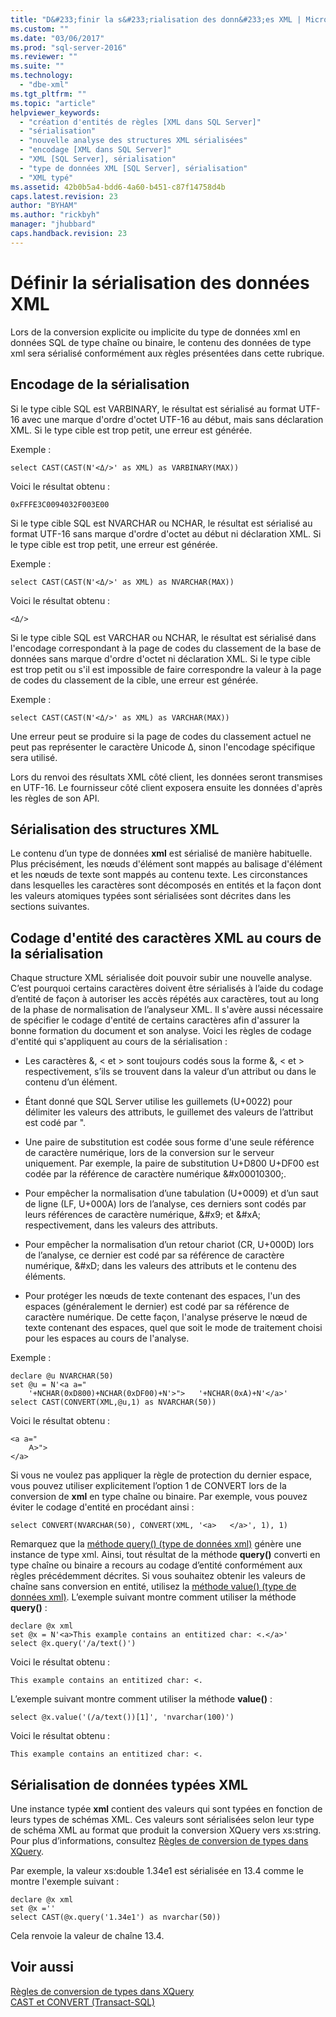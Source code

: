 ```yaml
---
title: "D&#233;finir la s&#233;rialisation des donn&#233;es XML | Microsoft Docs"
ms.custom: ""
ms.date: "03/06/2017"
ms.prod: "sql-server-2016"
ms.reviewer: ""
ms.suite: ""
ms.technology: 
  - "dbe-xml"
ms.tgt_pltfrm: ""
ms.topic: "article"
helpviewer_keywords: 
  - "création d'entités de règles [XML dans SQL Server]"
  - "sérialisation"
  - "nouvelle analyse des structures XML sérialisées"
  - "encodage [XML dans SQL Server]"
  - "XML [SQL Server], sérialisation"
  - "type de données XML [SQL Server], sérialisation"
  - "XML typé"
ms.assetid: 42b0b5a4-bdd6-4a60-b451-c87f14758d4b
caps.latest.revision: 23
author: "BYHAM"
ms.author: "rickbyh"
manager: "jhubbard"
caps.handback.revision: 23
---
```

# D&#233;finir la s&#233;rialisation des donn&#233;es XML
  Lors de la conversion explicite ou implicite du type de données xml en données SQL de type chaîne ou binaire, le contenu des données de type xml sera sérialisé conformément aux règles présentées dans cette rubrique.  
  
## Encodage de la sérialisation  
 Si le type cible SQL est VARBINARY, le résultat est sérialisé au format UTF-16 avec une marque d'ordre d'octet UTF-16 au début, mais sans déclaration XML. Si le type cible est trop petit, une erreur est générée.  
  
 Exemple :  
  
```  
select CAST(CAST(N'<Δ/>' as XML) as VARBINARY(MAX))  
```  
  
 Voici le résultat obtenu :  
  
```  
0xFFFE3C0094032F003E00  
```  
  
 Si le type cible SQL est NVARCHAR ou NCHAR, le résultat est sérialisé au format UTF-16 sans marque d'ordre d'octet au début ni déclaration XML. Si le type cible est trop petit, une erreur est générée.  
  
 Exemple :  
  
```  
select CAST(CAST(N'<Δ/>' as XML) as NVARCHAR(MAX))  
```  
  
 Voici le résultat obtenu :  
  
```  
<Δ/>  
```  
  
 Si le type cible SQL est VARCHAR ou NCHAR, le résultat est sérialisé dans l'encodage correspondant à la page de codes du classement de la base de données sans marque d'ordre d'octet ni déclaration XML. Si le type cible est trop petit ou s'il est impossible de faire correspondre la valeur à la page de codes du classement de la cible, une erreur est générée.  
  
 Exemple :  
  
```  
select CAST(CAST(N'<Δ/>' as XML) as VARCHAR(MAX))  
```  
  
 Une erreur peut se produire si la page de codes du classement actuel ne peut pas représenter le caractère Unicode Δ, sinon l'encodage spécifique sera utilisé.  
  
 Lors du renvoi des résultats XML côté client, les données seront transmises en UTF-16. Le fournisseur côté client exposera ensuite les données d'après les règles de son API.  
  
## Sérialisation des structures XML  
 Le contenu d’un type de données **xml** est sérialisé de manière habituelle. Plus précisément, les nœuds d'élément sont mappés au balisage d'élément et les nœuds de texte sont mappés au contenu texte. Les circonstances dans lesquelles les caractères sont décomposés en entités et la façon dont les valeurs atomiques typées sont sérialisées sont décrites dans les sections suivantes.  
  
## Codage d'entité des caractères XML au cours de la sérialisation  
 Chaque structure XML sérialisée doit pouvoir subir une nouvelle analyse. C’est pourquoi certains caractères doivent être sérialisés à l’aide du codage d’entité de façon à autoriser les accès répétés aux caractères, tout au long de la phase de normalisation de l’analyseur XML. Il s'avère aussi nécessaire de spécifier le codage d'entité de certains caractères afin d'assurer la bonne formation du document et son analyse. Voici les règles de codage d'entité qui s'appliquent au cours de la sérialisation :  
  
-   Les caractères &, \< et > sont toujours codés sous la forme &amp;, &lt; et &gt; respectivement, s’ils se trouvent dans la valeur d’un attribut ou dans le contenu d’un élément.  
  
-   Étant donné que SQL Server utilise les guillemets (U+0022) pour délimiter les valeurs des attributs, le guillemet des valeurs de l’attribut est codé par &quot;.  
  
-   Une paire de substitution est codée sous forme d'une seule référence de caractère numérique, lors de la conversion sur le serveur uniquement. Par exemple, la paire de substitution U+D800 U+DF00 est codée par la référence de caractère numérique &\#x00010300;.  
  
-   Pour empêcher la normalisation d’une tabulation (U+0009) et d’un saut de ligne (LF, U+000A) lors de l’analyse, ces derniers sont codés par leurs références de caractère numérique, &\#x9; et &\#xA; respectivement, dans les valeurs des attributs.  
  
-   Pour empêcher la normalisation d’un retour chariot (CR, U+000D) lors de l’analyse, ce dernier est codé par sa référence de caractère numérique, &\#xD; dans les valeurs des attributs et le contenu des éléments.  
  
-   Pour protéger les nœuds de texte contenant des espaces, l'un des espaces (généralement le dernier) est codé par sa référence de caractère numérique. De cette façon, l'analyse préserve le nœud de texte contenant des espaces, quel que soit le mode de traitement choisi pour les espaces au cours de l'analyse.  
  
 Exemple :  
  
```  
declare @u NVARCHAR(50)  
set @u = N'<a a="  
    '+NCHAR(0xD800)+NCHAR(0xDF00)+N'>">   '+NCHAR(0xA)+N'</a>'  
select CAST(CONVERT(XML,@u,1) as NVARCHAR(50))  
```  
  
 Voici le résultat obtenu :  
  
```  
<a a="  
    𐌀>">     
</a>  
```  
  
 Si vous ne voulez pas appliquer la règle de protection du dernier espace, vous pouvez utiliser explicitement l’option 1 de CONVERT lors de la conversion de **xml** en type chaîne ou binaire. Par exemple, vous pouvez éviter le codage d'entité en procédant ainsi :  
  
```  
select CONVERT(NVARCHAR(50), CONVERT(XML, '<a>   </a>', 1), 1)  
```  
  
 Remarquez que la [méthode query() (type de données xml)](../../t-sql/xml/query-method-xml-data-type.md) génère une instance de type xml. Ainsi, tout résultat de la méthode **query()** converti en type chaîne ou binaire a recours au codage d’entité conformément aux règles précédemment décrites. Si vous souhaitez obtenir les valeurs de chaîne sans conversion en entité, utilisez la [méthode value() (type de données xml)](../../t-sql/xml/value-method-xml-data-type.md). L’exemple suivant montre comment utiliser la méthode **query()** :  
  
```  
declare @x xml  
set @x = N'<a>This example contains an entitized char: <.</a>'  
select @x.query('/a/text()')  
```  
  
 Voici le résultat obtenu :  
  
```  
This example contains an entitized char: <.  
```  
  
 L’exemple suivant montre comment utiliser la méthode **value()** :  
  
```  
select @x.value('(/a/text())[1]', 'nvarchar(100)')  
```  
  
 Voici le résultat obtenu :  
  
```  
This example contains an entitized char: <.  
```  
  
## Sérialisation de données typées XML  
 Une instance typée **xml** contient des valeurs qui sont typées en fonction de leurs types de schémas XML. Ces valeurs sont sérialisées selon leur type de schéma XML au format que produit la conversion XQuery vers xs:string. Pour plus d’informations, consultez [Règles de conversion de types dans XQuery](../../xquery/type-casting-rules-in-xquery.md).  
  
 Par exemple, la valeur xs:double 1.34e1 est sérialisée en 13.4 comme le montre l'exemple suivant :  
  
```  
declare @x xml  
set @x =''  
select CAST(@x.query('1.34e1') as nvarchar(50))  
```  
  
 Cela renvoie la valeur de chaîne 13.4.  
  
## Voir aussi  
 [Règles de conversion de types dans XQuery](../../xquery/type-casting-rules-in-xquery.md)   
 [CAST et CONVERT &#40;Transact-SQL&#41;](../../t-sql/functions/cast-and-convert-transact-sql.md)  
  
  